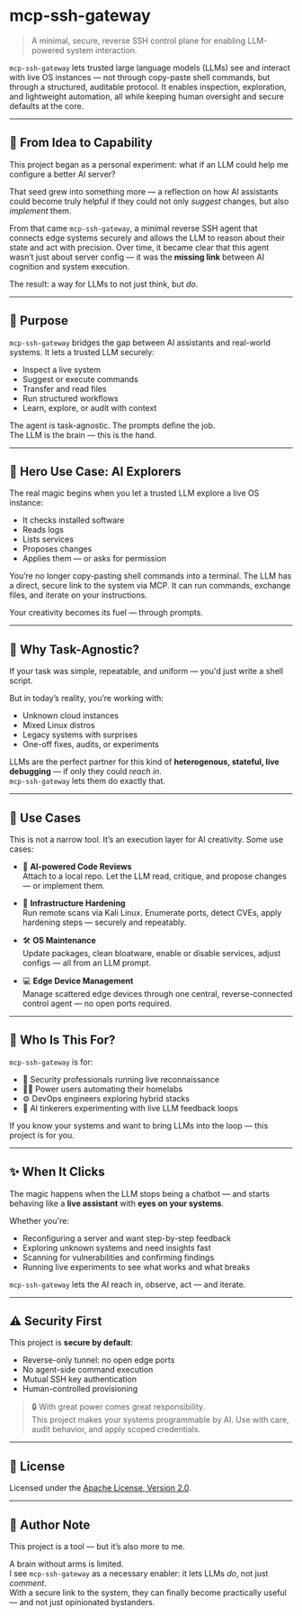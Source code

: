 # mcp-ssh-gateway

> A minimal, secure, reverse SSH control plane for enabling LLM-powered system interaction.

`mcp-ssh-gateway` lets trusted large language models (LLMs) see and interact with live OS instances — not through copy-paste shell commands, but through a structured, auditable protocol. It enables inspection, exploration, and lightweight automation, all while keeping human oversight and secure defaults at the core.

---

## 🌱 From Idea to Capability

This project began as a personal experiment: what if an LLM could help me configure a better AI server?

That seed grew into something more — a reflection on how AI assistants could become truly helpful if they could not only *suggest* changes, but also *implement* them.

From that came `mcp-ssh-gateway`, a minimal reverse SSH agent that connects edge systems securely and allows the LLM to reason about their state and act with precision. Over time, it became clear that this agent wasn’t just about server config — it was the **missing link** between AI cognition and system execution.

The result: a way for LLMs to not just think, but *do*.

---

## 🧠 Purpose

`mcp-ssh-gateway` bridges the gap between AI assistants and real-world systems. It lets a trusted LLM securely:

- Inspect a live system
- Suggest or execute commands
- Transfer and read files
- Run structured workflows
- Learn, explore, or audit with context

The agent is task-agnostic. The prompts define the job.  
The LLM is the brain — this is the hand.

---

## 🦾 Hero Use Case: AI Explorers

The real magic begins when you let a trusted LLM explore a live OS instance:

- It checks installed software
- Reads logs
- Lists services
- Proposes changes
- Applies them — or asks for permission

You’re no longer copy-pasting shell commands into a terminal. The LLM has a direct, secure link to the system via MCP. It can run commands, exchange files, and iterate on your instructions.

Your creativity becomes its fuel — through prompts.

---

## 🎯 Why Task-Agnostic?

If your task was simple, repeatable, and uniform — you'd just write a shell script.

But in today’s reality, you’re working with:

- Unknown cloud instances
- Mixed Linux distros
- Legacy systems with surprises
- One-off fixes, audits, or experiments

LLMs are the perfect partner for this kind of **heterogenous, stateful, live debugging** — if only they could *reach in*.  
`mcp-ssh-gateway` lets them do exactly that.

---

## 🧰 Use Cases

This is not a narrow tool. It’s an execution layer for AI creativity. Some use cases:

- 🧠 **AI-powered Code Reviews**  
  Attach to a local repo. Let the LLM read, critique, and propose changes — or implement them.

- 🔐 **Infrastructure Hardening**  
  Run remote scans via Kali Linux. Enumerate ports, detect CVEs, apply hardening steps — securely and repeatably.

- 🛠 **OS Maintenance**  
  Update packages, clean bloatware, enable or disable services, adjust configs — all from an LLM prompt.

- 💻 **Edge Device Management**  
  Manage scattered edge devices through one central, reverse-connected control agent — no open ports required.

---

## 👤 Who Is This For?

`mcp-ssh-gateway` is for:

- 🔐 Security professionals running live reconnaissance
- 🧑‍💻 Power users automating their homelabs
- ⚙️ DevOps engineers exploring hybrid stacks
- 🧠 AI tinkerers experimenting with live LLM feedback loops

If you know your systems and want to bring LLMs into the loop — this project is for you.

---

## ✨ When It Clicks

The magic happens when the LLM stops being a chatbot — and starts behaving like a **live assistant** with **eyes on your systems**.

Whether you're:

- Reconfiguring a server and want step-by-step feedback
- Exploring unknown systems and need insights fast
- Scanning for vulnerabilities and confirming findings
- Running live experiments to see what works and what breaks

`mcp-ssh-gateway` lets the AI reach in, observe, act — and iterate.

---

## ⚠️ Security First

This project is **secure by default**:

- Reverse-only tunnel: no open edge ports
- No agent-side command execution
- Mutual SSH key authentication
- Human-controlled provisioning

> 🔒 With great power comes great responsibility.  
> This project makes your systems programmable by AI. Use with care, audit behavior, and apply scoped credentials.

---

## 📄 License

Licensed under the [Apache License, Version 2.0](LICENSE).

---

## 🙋 Author Note

This project is a tool — but it’s also more to me.

A brain without arms is limited.  
I see `mcp-ssh-gateway` as a necessary enabler: it lets LLMs *do*, not just *comment*.  
With a secure link to the system, they can finally become practically useful — and not just opinionated bystanders.
